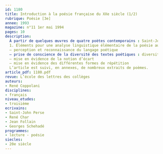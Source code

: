 ```yaml
---
id: 1180
title: Introduction à la poésie française du XXe siècle (1/2) 
rubrique: Poésie [3e]
annee: 1993
magazine: n°11 1er mai 1994
pages: 10
description: 
  À partir de quelques œuvres de quatre poètes contemporains : Saint-John Perse, René Char, Jean Follain et Georges Schéhadé, cet article se propose de familiariser les élèves de troisième avec la poésie contemporaine par le biais de l’étude thématique du monde de l’enfance et de l’adolescence…
  1. Éléments pour une analyse linguistique élémentaire de la poésie au collège
  – perception et reconnaissance du langage poétique
  – prise de conscience de la diversité des textes poétiques : diversité typographique ; diversité de la longueur des vers ; diversité des rimes ; diversité du rythme
  – mise en évidence de la notion d’écart
  – mise en évidence des différentes formes de répétition
  L’article est suivi, en annexes, de nombreux extraits de poèmes.
article_pdf: 1180.pdf
revue: L’école des lettres des collèges
auteurs:
- René Coppolani
disciplines:
- français
niveau_etudes:
- troisième
ecrivains:
- Saint-John Perse
- René Char
- Jean Follain
- Georges Schehadé
programmes:
- lecture - poésie
siecles:
- 20e siècle
---
```

